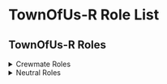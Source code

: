 # TownOfUs-R Role List

## TownOfUs-R Roles

<details> 
  <summary> Crewmate Roles </summary>
  <details>
  <summary> Crewmate Investigative Roles </summary>
  <ul> <li> Haunter </ul> </li>
  <ul> <li> Investigator </ul> </li>
  <ul> <li> Seer </ul> </li>
  <ul> <li> Snitch </ul> </li>
  <ul> <li> Spy </ul> </li>
  </details>
  <details>
  <summary> Crewmate Protective Roles </summary>
  <ul> <li> Altruist </ul> </li>
  <ul> <li> Medic </ul> </li>
  </details>
  <details>
  <summary> Crewmate Killing Roles </summary>
  <ul> <li> Retributionist </ul> </li>
  <ul> <li> Sheriff </ul> </li>
  <ul> <li> Veteran </ul> </li>
  </details>
  <details>
  <summary> Crewmate Support Roles </summary>
  <ul> <li> Engineer </ul> </li>
  <ul> <li> Mayor </ul> </li>
  <ul> <li> Swapper </ul> </li>
  <ul> <li> Time Lord </ul> </li>
  </details>
</details>

<details>
  <summary> Neutral Roles </summary>
  <details>
  <summary> Neutral Benign Roles </summary>
  <ul> <li> Amnesiac </ul> </li>
  </details>
  <details>
  <summary> Neutral Evil Roles </summary>
  <ul> <li> Executioner </ul> </li>
  <ul> <li> Jester </ul> </li>
  <ul> <li> Phantom </ul> </li>
    
